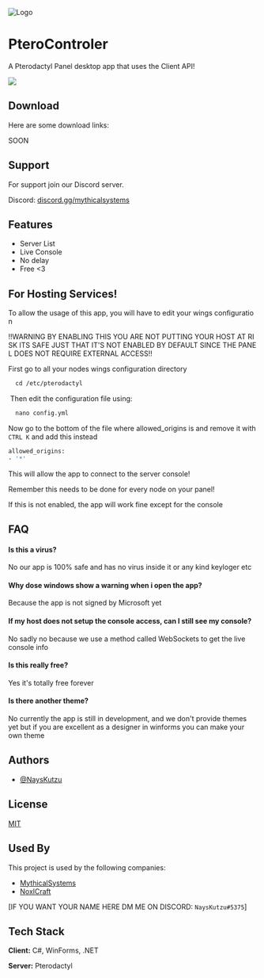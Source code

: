 
![Logo](https://i.imgur.com/xI3GLFc.jpeg)

# PteroControler

A Pterodactyl Panel desktop app that uses the Client API!


<p><img src="https://discord.com/api/guilds/1080933452091752448/widget.png?style=shield" />

## Download

Here are some download links:

SOON


## Support

For support join our Discord server.

Discord: [discord.gg/mythicalsystems](https://discord.gg/7BZTmSK2D8)


## Features

- Server List
- Live Console
- No delay
- Free <3


## For Hosting Services!

To allow the usage of this app, you will have to edit your wings configuration

!!WARNING BY ENABLING THIS YOU ARE NOT PUTTING YOUR HOST AT RISK ITS SAFE JUST THAT IT'S NOT ENABLED BY DEFAULT SINCE THE PANEL DOES NOT REQUIRE EXTERNAL ACCESS!!

First go to all your nodes wings configuration directory

```bash
  cd /etc/pterodactyl
```
 Then edit the configuration file using:

```bash
  nano config.yml
```
Now go to the bottom of the file where allowed_origins is and remove it with `CTRL K` and add this instead
```bash
allowed_origins:
- '*'
```
This will allow the app to connect to the server console!

Remember this needs to be done for every node on your panel!

If this is not enabled, the app will work fine except for the console
## FAQ

#### Is this a virus?

No our app is 100% safe and has no virus inside it or any kind keyloger etc

#### Why dose windows show a warning when i open the app?
Because the app is not signed by Microsoft yet

#### If my host does not setup the console access, can I still see my console?
No sadly no because we use a method called WebSockets to get the live console info

#### Is this really free?
Yes it's totally free forever

#### Is there another theme?
No currently the app is still in development, and we don't provide themes yet but if you are excellent as a designer in winforms you can make your own theme 
## Authors

- [@NaysKutzu](https://github.com/NaysKutzu)


## License

[MIT](https://choosealicense.com/licenses/mit/)


## Used By

This project is used by the following companies:

- [MythicalSystems](https://mythicalsystems.tech)
- [NoxlCraft](https://noxlcraft.me)

[IF YOU WANT YOUR NAME HERE DM ME ON DISCORD: `NaysKutzu#5375`]


## Tech Stack

**Client:** C#, WinForms, .NET

**Server:** Pterodactyl

